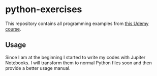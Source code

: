 # python-exercises

This repository contains all programming examples from [this Udemy course](https://www.udemy.com/course/python-bootcamp/).

## Usage

Since I am at the beginning I started to write my codes with Jupiter Notebooks. I will transform them to normal Python files soon and then provide a better usage manual.
